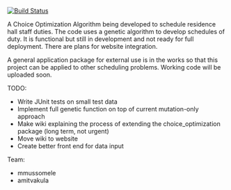 [![Build Status](https://travis-ci.org/Unit4TechProjects/ChoiceOptimization.png)](https://travis-ci.org/Unit4TechProjects/ChoiceOptimization)

A Choice Optimization Algorithm being developed to schedule residence hall staff duties.
The code uses a genetic algorithm to develop schedules of duty. It is functional but still in development and not ready for full deployment. There are plans for website integration.

A general application package for external use is in the works so that this project can be applied to other scheduling problems. Working code will be uploaded soon.

TODO:
- Write JUnit tests on small test data 
- Implement full genetic function on top of current mutation-only approach
- Make wiki explaining the process of extending the choice_optimization package (long term, not urgent)
- Move wiki to website
- Create better front end for data input

Team:
- mmussomele
- amitvakula
